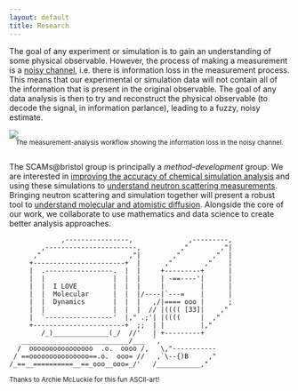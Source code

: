 ```yaml
---
layout: default
title: Research
---
```


The goal of any experiment or simulation is to gain an understanding of some physical observable. 
However, the process of making a measurement is a [noisy channel](https://en.wikipedia.org/wiki/Noisy-channel_coding_theorem), i.e. there is information loss in the measurement process. 
This means that our experimental or simulation data will not contain all of the information that is present in the original observable. 
The goal of any data analysis is then to try and reconstruct the physical observable (to decode the signal, in information parlance), leading to a fuzzy, noisy estimate. 

<picture>
  <source srcset="/assets/img/noisy_channel.png" media="(prefers-color-scheme: dark)">
  <img src="/assets/img/noisy_channel_light.png">
</picture>
<center>
  <small>
    The measurement-analysis workflow showing the information loss in the noisy channel.
    <br>
    <br>
  </small>
</center>

The SCAMs@bristol group is principally a *method-development* group. 
We are interested in [improving the accuracy of chemical simulation analysis](./simulation/) and using these simulations to [understand neutron scattering measurements](./neutrons/). 
Bringing neutron scattering and simulation together will present a robust tool to [understand molecular and atomistic diffusion](./diffusion/).
Alongside the core of our work, we collaborate to use mathematics and data science to create better analysis approaches.

```
             ,----------------,              ,---------,
        ,-----------------------,          ,"        ,"|
      ,"                      ,"|        ,"        ,"  |
     +-----------------------+  |      ,"        ,"    |
     |  .-----------------.  |  |     +---------+      |
     |  |                 |  |  |     | -==----'|      |
     |  |  I LOVE         |  |  |     |         |      |
     |  |  Molecular      |  |  |/----|`---=    |      |
     |  |  Dynamics       |  |  |   ,/|==== ooo |      ;
     |  |                 |  |  |  // |(((( [33]|    ,"
     |  `-----------------'  |," .;'| |((((     |  ,"
     +-----------------------+  ;;  | |         |,"     
        /_)______________(_/  //'   | +---------+
   ___________________________/___  `,
  /  oooooooooooooooo  .o.  oooo /,   \,"-----------
 / ==ooooooooooooooo==.o.  ooo= //   ,`\--{)B     ,"
/_==__==========__==_ooo__ooo=_/'   /___________,"

```
<small>Thanks to Archie McLuckie for this fun ASCII-art!</small>
